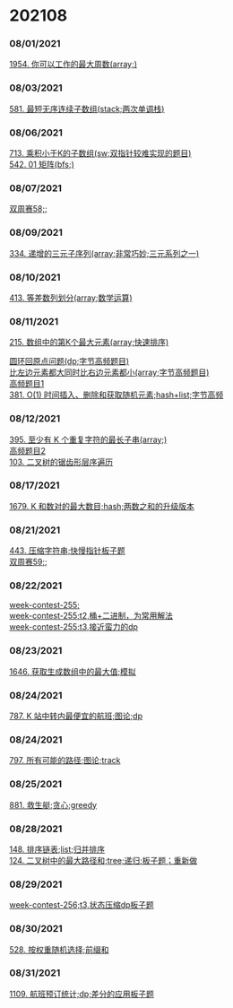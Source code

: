 # 202108

### 08/01/2021
[1954. 你可以工作的最大周数(array;)](../../java/org/rongjoker/array/NumberOfWeeks1954.java)<br>


### 08/03/2021
[581. 最短无序连续子数组(stack;两次单调栈)](../../java/org/rongjoker/stack/FindUnsortedSubarray581.java)<br>


### 08/06/2021
[713. 乘积小于K的子数组(sw;双指针较难实现的题目)](../../java/org/rongjoker/sw/NumSubarrayProductLessThanK713.java)<br>
[542. 01 矩阵(bfs;)](../../java/org/rongjoker/backtrack/UpdateMatrix542.java)<br>


### 08/07/2021
[双周赛58;;](../../java/org/rongjoker/contest/biweekly58)<br>



### 08/09/2021
[334. 递增的三元子序列(array;非常巧妙;三元系列之一)](../../java/org/rongjoker/array/IncreasingTriplet334.java)<br>



### 08/10/2021
[413. 等差数列划分(array;数学运算)](../../java/org/rongjoker/array/NumberOfArithmeticSlices413.java)<br>


### 08/11/2021
[215. 数组中的第K个最大元素(array;快速排序)](../../java/org/rongjoker/stack/FindKthLargest215.java)<br>

[圆环回原点问题(dp;字节高频题目)](../../java/org/rongjoker/bytedance/BackToOrigin.java)<br>
[比左边元素都大同时比右边元素都小(array;字节高频题目)](../../java/org/rongjoker/bytedance/FindMiddle.java)<br>
[高频题目1](../../java/org/rongjoker/bytedance/HighFrequency1.java)<br>
[381. O(1) 时间插入、删除和获取随机元素;hash+list;字节高频](../../java/org/rongjoker/bytedance/RandomizedCollection.java)<br>

### 08/12/2021
[395. 至少有 K 个重复字符的最长子串(array;)](../../java/org/rongjoker/array/LongestSubstring395.java)<br>
[高频题目2](../../java/org/rongjoker/bytedance/HighFrequency2.java)<br>
[103. 二叉树的锯齿形层序遍历](../../java/org/rongjoker/bytedance/ZigzagLevelOrder103.java)<br>


### 08/17/2021
[1679. K 和数对的最大数目;hash;两数之和的升级版本](../../java/org/rongjoker/array/MaxOperations1679.java)<br>


### 08/21/2021
[443. 压缩字符串;快慢指针板子题](../../java/org/rongjoker/sw/Compress443.java)<br>
[双周赛59;;](../../java/org/rongjoker/contest/biweekly59)<br>

### 08/22/2021
[week-contest-255;](../../java/org/rongjoker/contest/week255)<br>
[week-contest-255;t2,桶+二进制，为常用解法](../../java/org/rongjoker/contest/week255/Test2.java)<br>
[week-contest-255;t3,接近蛮力的dp](../../java/org/rongjoker/contest/week255/Test2.java)<br>


### 08/23/2021
[1646. 获取生成数组中的最大值;模拟](../../java/org/rongjoker/array/GetMaximumGenerated1646.java)<br>

### 08/24/2021
[787. K 站中转内最便宜的航班;图论;dp](../../java/org/rongjoker/graph/FindCheapestPrice787.java)<br>

### 08/24/2021
[797. 所有可能的路径;图论;track](../../java/org/rongjoker/graph/AllPathsSourceTarget797.java)<br>

### 08/25/2021
[881. 救生艇;贪心;greedy](../../java/org/rongjoker/greedy/NumRescueBoats881.java)<br>

### 08/28/2021
[148. 排序链表;list;归并排序](../../java/org/rongjoker/list/SortList148.java)<br>
[124. 二叉树中的最大路径和;tree;递归;板子题；重新做](../../java/org/rongjoker/binarytree/MaxPathSum124.java)<br>

### 08/29/2021
[week-contest-256;t3,状态压缩dp板子题](../../java/org/rongjoker/contest/week256/Test3.java)<br>

### 08/30/2021
[528. 按权重随机选择;前缀和](../../java/org/rongjoker/prefix/RandomPickWithWeight528.java)<br>

### 08/31/2021
[1109. 航班预订统计;dp;差分的应用板子题](../../java/org/rongjoker/dp/target/CorpFlightBookings1109.java)<br>

